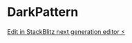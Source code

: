 # DarkPattern

[Edit in StackBlitz next generation editor ⚡️](https://stackblitz.com/~/github.com/Sharingan001/DarkPattern)